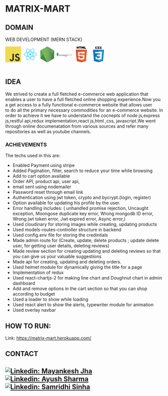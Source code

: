 # MATRIX-MART

## DOMAIN
WEB DEVELOPMENT (MERN STACK)


<code><img height="50" src="https://raw.githubusercontent.com/github/explore/80688e429a7d4ef2fca1e82350fe8e3517d3494d/topics/javascript/javascript.png"></code>
<code><img height="50" src="https://raw.githubusercontent.com/github/explore/80688e429a7d4ef2fca1e82350fe8e3517d3494d/topics/react/react.png"></code>
<code><img height="50" src="https://raw.githubusercontent.com/github/explore/80688e429a7d4ef2fca1e82350fe8e3517d3494d/topics/nodejs/nodejs.png"></code>
<code><img height="50" src="https://raw.githubusercontent.com/github/explore/80688e429a7d4ef2fca1e82350fe8e3517d3494d/topics/mongodb/mongodb.png"></code>
<code><img height="50" src="https://raw.githubusercontent.com/github/explore/80688e429a7d4ef2fca1e82350fe8e3517d3494d/topics/html/html.png"></code>
<code><img height="50" src="https://raw.githubusercontent.com/github/explore/80688e429a7d4ef2fca1e82350fe8e3517d3494d/topics/css/css.png"></code>
<br/>
<br/>
## IDEA
We strived to create a full fletched e-commerce web application that enables a user to have a full fletched online shopping experience.Now you a get access to a fully functional e-commerce website that allows user                       
to do all the primary necessary commodities  for an e-commerce website. In order to  achieve it we have to understand the cocnepts of node js,express js,restful api,redux implementation,react js,html ,css, javascript.We went through online documenatation from various sources and refer many repositories as well as youtube channels.

### ACHIEVEMENTS

The techs used in this are:
* Enabled Payment using stripe 
* Added Pagination, filter, search to reduce your time while browsing
* Add to cart option available 
* Order API, product api, user api, 
* email sent using nodemailer
* Password reset through email link
* Authentication using jwt token, crypto and bycrypt.(login, register)
* Option available for updating his profile by the user.
* Error handling includes: (
    unhandled promise rejection,
    Uncaught exception,
    Moongose duplicate key error,
    Wrong mongodb ID error,
    Wrong  jwt token error,
    Jwt expired error,
    Async error,)
* Used cloudinary for storing images while creating, updating products
* Used models-routes-controller structure in backend
* Used config.env file for storing the credintials
* Made admin route for
  (Create, update, delete products ; update delete user, for getting user details, deleting reviews)
* Made review section for creating updating and deleting reviews so that you can give us your valuable suggestions
* Made api for creating, updating and deleting orders.
* Used helmet module for dynamically giving the title for a page
* Implementation of redux 
* Used react-chartjs-2 for making line chart and Doughnut chart in admin dashboard
* Add and remove options in the cart section so that you can shop according to budget
* Used a loader to show while loading 
* Used react alert to show the alerts, typewriter module for animation
* Used overlay navbar

<!-- USAGE EXAMPLES -->
## HOW TO RUN:
Link: https://matrix-mart.herokuapp.com/


<!-- CONTACT -->
## CONTACT
[![Linkedin: Mayankesh Jha](https://img.shields.io/badge/-Mayankesh-blue?style=flat-square&logo=Linkedin&logoColor=white&link=https://www.linkedin.com/in/mayankesh-jha-15446b206/)](https://www.linkedin.com/in/mayankesh-jha-15446b206/)
[![Linkedin: Ayush Sharma](https://img.shields.io/badge/-Ayush-blue?style=flat-square&logo=Linkedin&logoColor=white&link=https://www.linkedin.com/in/mayankesh-jha-15446b206/)](https://www.linkedin.com/in/ayush-sharma-b37929223/)
[![Linkedin: Samridhi Sinha](https://img.shields.io/badge/-Samridhi-blue?style=flat-square&logo=Linkedin&logoColor=white&link=https://www.linkedin.com/in/mayankesh-jha-15446b206/)](https://www.linkedin.com/in/samridhi-sinha-8542041ba/)
<br/>
---

